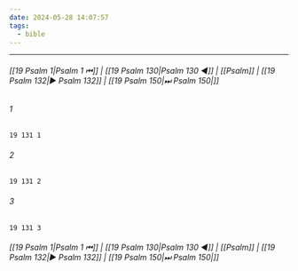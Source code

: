 ```yaml
---
date: 2024-05-28 14:07:57
tags:
  - bible
---
```

___

###### [[19 Psalm 1|Psalm 1 ⏮]] | [[19 Psalm 130|Psalm 130 ◀]] | [[Psalm]] | [[19 Psalm 132|▶ Psalm 132]] | [[19 Psalm 150|⏭ Psalm 150|]]

###### 1
``` verse
19 131 1 
```
###### 2
``` verse
19 131 2 
```
###### 3
``` verse
19 131 3 
```

###### [[19 Psalm 1|Psalm 1 ⏮]] | [[19 Psalm 130|Psalm 130 ◀]] | [[Psalm]] | [[19 Psalm 132|▶ Psalm 132]] | [[19 Psalm 150|⏭ Psalm 150|]]

